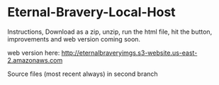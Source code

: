 # Eternal-Bravery-Local-Host

Instructions, Download as a zip, unzip, run the html file, hit the button, improvements and web version coming soon.

web version here: http://eternalbraveryimgs.s3-website.us-east-2.amazonaws.com

Source files (most recent always) in second branch

